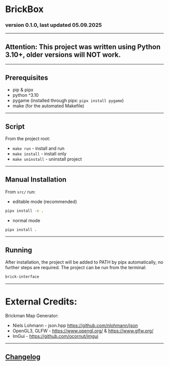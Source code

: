 # BrickBox

### version 0.1.0, last updated 05.09.2025

----

## Attention: This project was written using Python 3.10+, older versions will NOT work.

----

## Prerequisites
* pip & pipx
* python ^3.10
* pygame (installed through pipx: ```pipx install pygame```)
* make (for the automated Makefile)

----

## Script
From the project root:
* ``` make run ``` - install and run
* ``` make install ``` - install only
* ``` make uninstall ``` - uninstall project

----

## Manual Installation
From ```src/``` run:
* editable mode (recommended)
```sh
pipx install -e .
```
* normal mode
```sh
pipx install .
```

----

## Running
After installation, the project will be added to PATH by pipx automatically, no further steps are required.
The project can be run from the terminal:
```sh
brick-interface
```

----

# External Credits:

Brickman Map Generator:
* Niels Lohmann - json.hpp https://github.com/nlohmann/json
* OpenGL3, GLFW - https://www.opengl.org/ & https://www.glfw.org/
* ImGui - https://github.com/ocornut/imgui

----

## [Changelog](./changelog.md)

